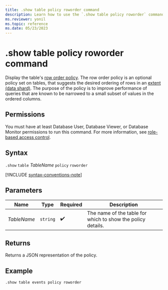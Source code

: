 ```yaml
---
title: .show table policy roworder command
description: Learn how to use the `.show table policy roworder` command to display the table's row order policy.
ms.reviewer: yonil
ms.topic: reference
ms.date: 05/23/2023
---
```

# .show table policy roworder command

Display the table's [row order policy](row-order-policy.md). The row order policy is an optional policy set on tables, that suggests the desired ordering of rows in an [extent (data shard)](extents-overview.md). The purpose of the policy is to improve performance of queries that are known to be narrowed to a small subset of values in the ordered columns.

## Permissions

You must have at least Database User, Database Viewer, or Database Monitor permissions to run this command. For more information, see [role-based access control](access-control/role-based-access-control.md).

## Syntax

`.show` `table` *TableName* `policy` `roworder`

[!INCLUDE [syntax-conventions-note](../../includes/syntax-conventions-note.md)]

## Parameters

|Name|Type|Required|Description|
|--|--|--|--|
|*TableName*| `string` | :heavy_check_mark:|The name of the table for which to show the policy details.|

## Returns

Returns a JSON representation of the policy.

## Example

```kusto
.show table events policy roworder 
```
